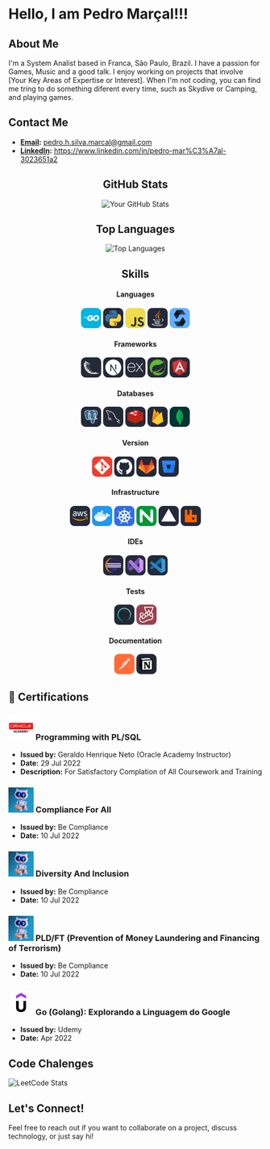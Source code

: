 # Hello, I am Pedro Marçal!!! 

## About Me
I'm a System Analist based in Franca, São Paulo, Brazil. I have a passion for Games, Music and a good talk. I enjoy working on projects that involve [Your Key Areas of Expertise or Interest]. When I'm not coding, you can find me tring to do something diferent every time, such as Skydive or Camping, and playing games.

## Contact Me
- **[Email](pedro.h.silva.marcal@gmail.com):**  pedro.h.silva.marcal@gmail.com
- **[LinkedIn](https://www.linkedin.com/in/pedro-mar%C3%A7al-3023651a2/):** https://www.linkedin.com/in/pedro-mar%C3%A7al-3023651a2

<div align="center" id="skills">

## GitHub Stats
![Your GitHub Stats](https://github-readme-stats.vercel.app/api?username=PedroSMarcal&show_icons=true&theme=radical)

## Top Languages
![Top Languages](https://github-readme-stats.vercel.app/api/top-langs/?username=PedroSMarcal&layout=compact&theme=radical)  

</div>

<div align="center" id="skills">

## Skills
#### Languages
<img src="./icons/GoLang.svg" alt="Golang Icon" width="40"/> 
<img src="./icons/Python-Dark.svg" alt="Python Icon" width="40"/> 
<img src="./icons/JavaScript.svg" alt="JavaScript Icon" width="40"/> 
<img src="./icons/Java-Dark.svg" alt="Java Icon" width="40"/> 
<img src="./icons/Solidity.svg" alt="Solidity Icon" width="40"/> 

#### Frameworks
<img src="./icons/Flask-Dark.svg" alt="Java Icon" width="40"/> 
<img src="./icons/NextJS-Dark.svg" alt="Next Icon" width="40"/> 
<img src="./icons/ExpressJS-Dark.svg" alt="Express Icon" width="40"/> 
<img src="./icons/Spring-Dark.svg" alt="Spring Icon" width="40"/> 
<img src="./icons/Angular-Dark.svg" alt="Angular Icon" width="40"/> 

#### Databases
<img src="./icons/PostgreSQL-Dark.svg" alt="Postgress Icon" width="40"/> 
<img src="./icons/MySQL-Dark.svg" alt="Mysql Icon" width="40"/> 
<img src="./icons/Redis-Dark.svg" alt="Redis Icon" width="40"/> 
<img src="./icons/Firebase-Dark.svg" alt="Redis Icon" width="40"/> 
<img src="./icons/MongoDB.svg" alt="Redis Icon" width="40"/> 

#### Version
<img src="./icons/Git.svg" alt="Git Icon" width="40"/> 
<img src="./icons/Github-Dark.svg" alt="Github Icon" width="40"/> 
<img src="./icons/GitLab-Dark.svg" alt="Gitlab Icon" width="40"/> 
<img src="./icons/BitBucket-Dark.svg" alt="Bitcbucket Icon" width="40"/> 

#### Infrastructure
<img src="./icons/AWS-Dark.svg" alt="AWS Icon" width="40"/> 
<img src="./icons/Docker.svg" alt="Docker Icon" width="40"/> 
<img src="./icons/Kubernetes.svg" alt="Kubernetes Icon" width="40"/> 
<img src="./icons/Nginx.svg" alt="Nginx Icon" width="40"/> 
<img src="./icons/Vercel-Dark.svg" alt="Vercel Icon" width="40"/>
<img src="./icons/RabbitMQ-Dark.svg" alt="Redis Icon" width="40"/> 

#### IDEs
<img src="./icons/Eclipse-Dark.svg" alt="Eclipse Icon" width="40"/> 
<img src="./icons/VisualStudio-Dark.svg" alt="VisualStudio Icon" width="40"/> 
<img src="./icons/VSCode-Dark.svg" alt="VsCode Icon" width="40"/> 

#### Tests
<img src="./icons/Cypress-Dark.svg" alt="Cypress Icon" width="40"/> 
<img src="./icons/Jest.svg" alt="Jest Icon" width="40"/> 

#### Documentation
<img src="./icons/Postman.svg" alt="Postman Icon" width="40"/> 
<img src="./icons/Notion-Dark.svg" alt="Notion Icon" width="40"/> 
</div>

## 📜 Certifications

### <img src="./icons/oracle-academy.png" alt="Oracle Academy Icon" width="50"/>  Programming with PL/SQL
- **Issued by:** Geraldo Henrique Neto (Oracle Academy Instructor)
- **Date:** 29 Jul 2022
- **Description:** For Satisfactory Complation of All Coursework and Training

### <img src="./icons/be_compliance_logo.jpg" alt="Be Compliance Icon" width="50"/>  Compliance For All
- **Issued by:** Be Compliance
- **Date:** 10 Jul 2022
### <img src="./icons/be_compliance_logo.jpg" alt="Be Compliance Icon" width="50"/>  Diversity And Inclusion
- **Issued by:** Be Compliance
- **Date:** 10 Jul 2022
### <img src="./icons/be_compliance_logo.jpg" alt="Be Compliance Icon" width="50"/>  PLD/FT (Prevention of Money Laundering and Financing of Terrorism)
- **Issued by:** Be Compliance
- **Date:** 10 Jul 2022
### <img src="./icons/udemy_logo.jpg" alt="Udemy Icon" width="50"/>  Go (Golang): Explorando a Linguagem do Google
- **Issued by:** Udemy
- **Date:** Apr 2022

## Code Chalenges
![LeetCode Stats](https://leetcard.jacoblin.cool/PedroSMarcal?theme=dark&font=Share&ext=heatmap)

## Let's Connect!
Feel free to reach out if you want to collaborate on a project, discuss technology, or just say hi!
